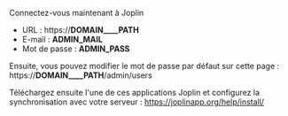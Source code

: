 Connectez-vous maintenant à Joplin
 - URL : https://__DOMAIN____PATH__
 - E-mail : __ADMIN_MAIL__
 - Mot de passe : __ADMIN_PASS__

Ensuite, vous pouvez modifier le mot de passe par défaut sur cette page : https://__DOMAIN____PATH__/admin/users

Téléchargez ensuite l'une de ces applications Joplin et configurez la synchronisation avec votre serveur : https://joplinapp.org/help/install/